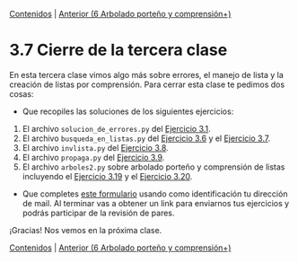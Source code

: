 [Contenidos](../Contenidos.md) \| [Anterior (6 Arbolado porteño y comprensión+)](06_Arboles2_LC.md)

# 3.7 Cierre de la tercera clase

En esta tercera clase vimos algo más sobre errores, el manejo de lista y la creación de listas por comprensión. Para cerrar esta clase te pedimos dos cosas:
* Que recopiles las soluciones de los siguientes ejercicios:
 1. El archivo `solucion_de_errores.py` del [Ejercicio 3.1](../03_Listas_y_Listas/02_Errores3.md#ejercicio-31-semántica).
 2. El archivo `busqueda_en_listas.py` del [Ejercicio 3.6](../03_Listas_y_Listas/03_IteradoresLista.md#ejercicio-36-búsquedas-de-un-elemento) y el [Ejercicio 3.7](../03_Listas_y_Listas/03_IteradoresLista.md#ejercicio-37-búsqueda-de-máximo-y-mínimo).
 4. El archivo `invlista.py` del [Ejercicio 3.8](../03_Listas_y_Listas/03_IteradoresLista.md#ejercicio-38-invertir-una-lista).
 5. El archivo `propaga.py` del [Ejercicio 3.9](../03_Listas_y_Listas/03_IteradoresLista.md#ejercicio-39-propagación).
 6. El archivo `arboles2.py` sobre arbolado porteño y comprensión de listas incluyendo el [Ejercicio 3.19](../03_Listas_y_Listas/06_Arboles2_LC.md#ejercicio-319-lista-de-altos-de-jacarandá) y el [Ejercicio 3.20](../03_Listas_y_Listas/06_Arboles2_LC.md#ejercicio-320-lista-de-altos-y-diámetros-de-jacarandá).

* Que completes [este formulario](https://docs.google.com/forms/d/1I3B43uVprrHh7ZOFk3d5tO29GOW_lsRM1AMXS2CbNSY) usando como identificación tu dirección de mail.  Al terminar vas a obtener un link para enviarnos tus ejercicios y podrás participar de la revisión de pares.

¡Gracias! Nos vemos en la próxima clase.

[Contenidos](../Contenidos.md) \| [Anterior (6 Arbolado porteño y comprensión+)](06_Arboles2_LC.md)

